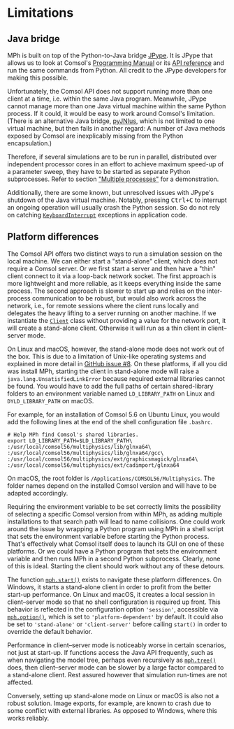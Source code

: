 ﻿# Limitations

## Java bridge

MPh is built on top of the Python-to-Java bridge [JPype][jpype]. It is
JPype that allows us to look at Comsol's [Programming Manual][manual]
or its [API reference][api] and run the same commands from Python. All
credit to the JPype developers for making this possible.

Unfortunately, the Comsol API does not support running more than one
client at a time, i.e. within the same Java program. Meanwhile, JPype
cannot manage more than one Java virtual machine within the same Python
process. If it could, it would be easy to work around Comsol's limitation.
(There is an alternative Java bridge, [pyJNIus][jnius], which is not
limited to one virtual machine, but then fails in another regard: A number
of Java methods exposed by Comsol are inexplicably missing from the Python
encapsulation.)

Therefore, if several simulations are to be run in parallel, distributed
over independent processor cores in an effort to achieve maximum speed-up
of a parameter sweep, they have to be started as separate Python
subprocesses. Refer to section ["Multiple
processes"](demonstrations.md#multiple-processes) for a demonstration.

Additionally, there are some known, but unresolved issues with JPype's
shutdown of the Java virtual machine. Notably, pressing <kbd>Ctrl+C</kbd>
to interrupt an ongoing operation will usually crash the Python session.
So do not rely on catching [`KeyboardInterrupt`](python:KeyboardInterrupt)
exceptions in application code.


## Platform differences

The Comsol API offers two distinct ways to run a simulation session on
the local machine. We can either start a "stand-alone" client, which
does not require a Comsol server. Or we first start a server and then
have a "thin" client connect to it via a loop-back network socket. The
first approach is more lightweight and more reliable, as it keeps
everything inside the same process. The second approach is slower to
start up and relies on the inter-process communication to be robust,
but would also work across the network, i.e., for remote sessions where
the client runs locally and delegates the heavy lifting to a server
running on another machine. If we instantiate the [`Client`](mph.Client)
class without providing a value for the network port, it will create a
stand-alone client. Otherwise it will run as a thin client in
client–server mode.

On Linux and macOS, however, the stand-alone mode does not work out of
the box. This is due to a limitation of Unix-like operating systems
and explained in more detail in [GitHub issue #8][issue8]. On these
platforms, if all you did was install MPh, starting the client in
stand-alone mode will raise a `java.lang.UnsatisfiedLinkError` because
required external libraries cannot be found. You would have to add the
full paths of certain shared-library folders to an environment variable
named `LD_LIBRARY_PATH` on Linux and `DYLD_LIBRARY_PATH` on macOS.

For example, for an installation of Comsol 5.6 on Ubuntu Linux, you
would add the following lines at the end of the shell configuration
file `.bashrc`.
```shell
# Help MPh find Comsol's shared libraries.
export LD_LIBRARY_PATH=$LD_LIBRARY_PATH\
:/usr/local/comsol56/multiphysics/lib/glnxa64\
:/usr/local/comsol56/multiphysics/lib/glnxa64/gcc\
:/usr/local/comsol56/multiphysics/ext/graphicsmagick/glnxa64\
:/usr/local/comsol56/multiphysics/ext/cadimport/glnxa64
```

On macOS, the root folder is `/Applications/COMSOL56/Multiphysics`.
The folder names depend on the installed Comsol version and will have
to be adapted accordingly.

Requiring the environment variable to be set correctly limits the
possibility of selecting a specific Comsol version from within MPh,
as adding multiple installations to that search path will lead to name
collisions. One could work around the issue by wrapping a Python program
using MPh in a shell script that sets the environment variable before
starting the Python process. That's effectively what Comsol itself does
to launch its GUI on one of these platforms. Or we could have a Python
program that sets the environment variable and then runs MPh in a second
Python subprocess. Clearly, none of this is ideal. Starting the client
should work without any of these detours.

The function [`mph.start()`](mph.start) exists to navigate these
platform differences. On Windows, it starts a stand-alone client in
order to profit from the better start-up performance. On Linux and
macOS, it creates a local session in client–server mode so that no
shell configuration is required up front. This behavior is reflected
in the configuration option `'session'`, accessible via
[`mph.option()`](mph.config), which is set to `'platform-dependent'`
by default. It could also be set to `'stand-alone'` or `'client-server'`
before calling `start()` in order to override the default behavior.

Performance in client–server mode is noticeably worse in certain
scenarios, not just at start-up. If functions access the Java API
frequently, such as when navigating the model tree, perhaps even
recursively as [`mph.tree()`](mph.tree) does, then client–server
mode can be slower by a large factor compared to a stand-alone client.
Rest assured however that simulation run-times are not affected.

Conversely, setting up stand-alone mode on Linux or macOS is also
not a robust solution. Image exports, for example, are known to crash
due to some conflict with external libraries. As opposed to Windows,
where this works reliably.


[jpype]:  https://github.com/jpype-project/jpype
[manual]: https://comsol.com/documentation/COMSOL_ProgrammingReferenceManual.pdf
[api]:    https://doc.comsol.com/5.6/doc/com.comsol.help.comsol/api
[jnius]:  https://pyjnius.readthedocs.io
[issue8]: https://github.com/MPh-py/MPh/issues/8
